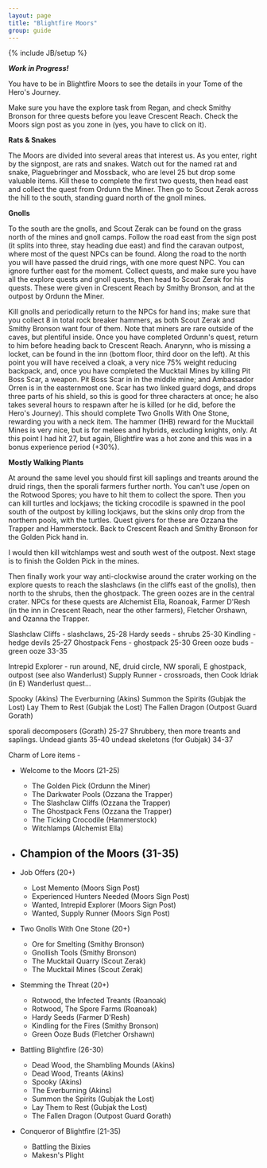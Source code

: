 ```yaml
---
layout: page
title: "Blightfire Moors"
group: guide
---
```

{% include JB/setup %}

***Work in Progress!***

You have to be in Blightfire Moors to see the details in your Tome of the Hero's Journey.

Make sure you have the explore task from Regan, and check Smithy Bronson for three quests before you leave Crescent Reach.  Check the Moors sign post as you zone in (yes, you have to click on it).

**Rats & Snakes**

The Moors are divided into several areas that interest us. As you enter, right by the signpost, are rats and snakes.  Watch out for the named rat and snake, Plaguebringer and Mossback, who are level 25 but drop some valuable items.  Kill these to complete the first two quests, then head east and collect the quest from Ordunn the Miner.  Then go to Scout Zerak across the hill to the south, standing guard north of the gnoll mines.

**Gnolls**

To the south are the gnolls, and Scout Zerak can be found on the grass north of the mines and gnoll camps.  Follow the road east from the sign post (it splits into three, stay heading due east) and find the caravan outpost, where most of the quest NPCs can be found.  Along the road to the north you will have passed the druid rings, with one more quest NPC.  You can ignore further east for the moment.  Collect quests, and make sure you have all the explore quests and gnoll quests, then head to Scout Zerak for his quests.  These were given in Crescent Reach by Smithy Bronson, and at the outpost by Ordunn the Miner.  

Kill gnolls and periodically return to the NPCs for hand ins; make sure that you collect 8 in total rock breaker hammers, as both Scout Zerak and Smithy Bronson want four of them.  Note that miners are rare outside of the caves, but plentiful inside.  Once you have completed Ordunn's quest, return to him before heading back to Crescent Reach.  Anarynn, who is missing a locket, can be found in the inn (bottom floor, third door on the left).  At this point you will have received a cloak, a very nice 75% weight reducing backpack, and, once you have completed the Mucktail Mines by killing Pit Boss Scar, a weapon.  Pit Boss Scar in in the middle mine; and Ambassador Orren is in the easternmost one.  Scar has two linked guard dogs, and drops three parts of his shield, so this is good for three characters at once; he also takes several hours to respawn after he is killed (or he did, before the Hero's Journey).  This should complete Two Gnolls With One Stone, rewarding you with a neck item.  The hammer (1HB) reward for the Mucktail Mines is very nice, but is for melees and hybrids, excluding knights, only.  At this point I had hit 27, but again, Blightfire was a hot zone and this was in a bonus experience period (+30%).

**Mostly Walking Plants**

At around the same level you should first kill saplings and treants around the druid rings, then the sporali farmers further north.  You can't use /open on the Rotwood Spores; you have to hit them to collect the spore.  Then you can kill turtles and lockjaws; the ticking crocodile is spawned in the pool south of the outpost by killing lockjaws, but the skins only drop from the northern pools, with the turtles.  Quest givers for these are Ozzana the Trapper and Hammerstock.  Back to Crescent Reach and Smithy Bronson for the Golden Pick hand in.

I would then kill witchlamps west and south west of the outpost.  Next stage is to finish the Golden Pick in the mines.

Then finally work your way anti-clockwise around the crater working on the explore quests to reach the slashclaws (in the cliffs east of the gnolls), then north to the shrubs, then the ghostpack.  The green oozes are in the central crater.  NPCs for these quests are Alchemist Ella, Roanoak, Farmer D'Resh (in the inn in Crescent Reach, near the other farmers), Fletcher Orshawn, and Ozanna the Trapper.


Slashclaw Cliffs - slashclaws, 25-28
Hardy seeds - shrubs 25-30
Kindling - hedge devils 25-27
Ghostpack Fens - ghostpack 25-30
Green ooze buds - green ooze 33-35

Intrepid Explorer - run around, NE, druid circle, NW sporali, E ghostpack, outpost (see also Wanderlust)
Supply Runner - crossroads, then Cook Idriak (in E)
Wanderlust quest...

Spooky (Akins)
The Everburning (Akins)
Summon the Spirits (Gubjak the Lost)
Lay Them to Rest (Gubjak the Lost)
The Fallen Dragon (Outpost Guard Gorath)

sporali decomposers (Gorath) 25-27
Shrubbery, then more treants and saplings.
Undead giants 35-40
undead skeletons (for Gubjak) 34-37

Charm of Lore items - 


- Welcome to the Moors (21-25)
	- The Golden Pick (Ordunn the Miner)
	- The Darkwater Pools (Ozzana the Trapper)
	- The Slashclaw Cliffs (Ozzana the Trapper)
	- The Ghostpack Fens (Ozzana the Trapper)
	- The Ticking Crocodile (Hammerstock)
	- Witchlamps (Alchemist Ella)
- Champion of the Moors (31-35)
	-
- Job Offers (20+)
	- Lost Memento (Moors Sign Post)
	- Experienced Hunters Needed (Moors Sign Post)
	- Wanted, Intrepid Explorer (Moors Sign Post)
	- Wanted, Supply Runner (Moors Sign Post)
- Two Gnolls With One Stone (20+)
	- Ore for Smelting (Smithy Bronson)
	- Gnollish Tools (Smithy Bronson)
	- The Mucktail Quarry (Scout Zerak)
	- The Mucktail Mines (Scout Zerak)
- Stemming the Threat (20+)
	- Rotwood, the Infected Treants (Roanoak)
	- Rotwood, The Spore Farms (Roanoak)
	- Hardy Seeds (Farmer D'Resh)
	- Kindling for the Fires (Smithy Bronson)
	- Green Ooze Buds (Fletcher Orshawn)
	
- Battling Blightfire (26-30)
	- Dead Wood, the Shambling Mounds (Akins)
	- Dead Wood, Treants (Akins)
	- Spooky (Akins)
	- The Everburning (Akins)
	- Summon the Spirits (Gubjak the Lost)
	- Lay Them to Rest (Gubjak the Lost)
	- The Fallen Dragon (Outpost Guard Gorath)

	
- Conqueror of Blightfire (21-35)
	- Battling the Bixies
	- Makesn's Plight


